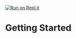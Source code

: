 [![Run on Repl.it](https://repl.it/badge/github/HannahNZ/the-therapy-box)](https://repl.it/github/HannahNZ/the-therapy-box)

# Getting Started